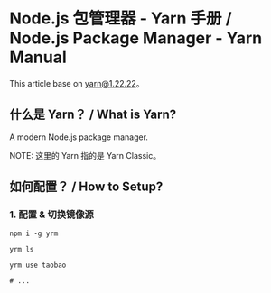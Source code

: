# Node.js 包管理器 - Yarn 手册 / Node.js Package Manager - Yarn Manual

This article base on yarn@1.22.22。

## 什么是 Yarn？ / What is Yarn?

A modern Node.js package manager.

NOTE: 这里的 Yarn 指的是 Yarn Classic。

## 如何配置？ / How to Setup?

### 1. 配置 & 切换镜像源

```shell
npm i -g yrm

yrm ls

yrm use taobao

# ...
```
